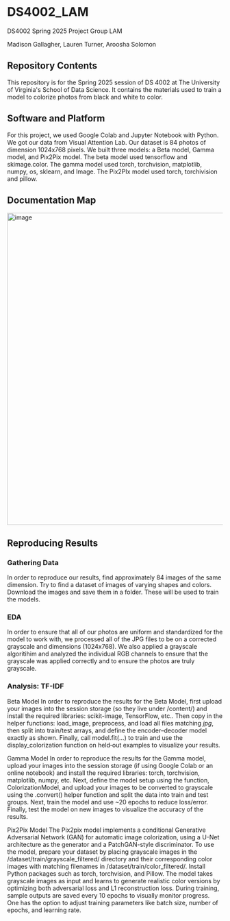 # DS4002_LAM
DS4002 Spring 2025 Project Group LAM

Madison Gallagher, Lauren Turner, Aroosha Solomon
## Repository Contents
This repository is for the Spring 2025 session of DS 4002 at The University of Virginia's School of Data Science. It contains the materials used to train a model to colorize photos from black and white to color.

## Software and Platform
For this project, we used Google Colab and Jupyter Notebook with Python. We got our data from Visual Attention Lab. Our dataset is 84 photos of dimension 1024x768 pixels. We built three models: a Beta model, Gamma model, and Pix2Pix model. The beta model used tensorflow and skimage.color. The gamma model used torch, torchvision, matplotlib, numpy, os, sklearn, and Image. The Pix2PIx model used torch, torchivision and pillow.

## Documentation Map
<img width="728" alt="image" src="https://github.com/user-attachments/assets/798d4b94-d6c5-45a4-a3f5-c3b29269d872" />


## Reproducing Results
### Gathering Data
In order to reproduce our results, find approximately 84 images of the same dimension. Try to find a dataset of images of varying shapes and colors. Download the images and save them in a folder. These will be used to train the models.
### EDA
In order to ensure that all of our photos are uniform and standardized for the model to work with, we processed all of the JPG files to be on a corrected grayscale and dimensions (1024x768). We also applied a grayscale algoritihim and analyzed the individual RGB channels to ensure that the grayscale was applied correctly and to ensure the photos are truly grayscale. 
### Analysis: TF-IDF
Beta Model
In order to reproduce the results for the Beta Model, first upload your images into the session storage (so they live under /content/) and install the required libraries: scikit-image, TensorFlow, etc.. Then copy in the helper functions: load_image, preprocess, and load all files matching *jpg*, then split into train/test arrays, and define the encoder–decoder model exactly as shown. Finally, call model.fit(...) to train and use the display_colorization function on held‑out examples to visualize your results.

Gamma Model
In order to reproduce the results for the Gamma model, upload your images into the session storage (if using Google Colab or an online notebook) and install the required libraries: torch, torchvision, matplotlib, numpy, etc. Next, define the model setup using the function, ColorizationModel, and upload your images to be converted to grayscale using the .convert() helper function and split the data into train and test groups. Next, train the model and use ~20 epochs to reduce loss/error. Finally, test the model on new images to visualize the accuracy of the results.

Pix2Pix Model
The Pix2pix model implements a conditional Generative Adversarial Network (GAN) for automatic image colorization, using a U-Net architecture as the generator and a PatchGAN-style discriminator. To use the model, prepare your dataset by placing grayscale images in the /dataset/train/grayscale_filtered/ directory and their corresponding color images with matching filenames in /dataset/train/color_filtered/. Install Python packages such as torch, torchvision, and Pillow. The model takes grayscale images as input and learns to generate realistic color versions by optimizing both adversarial loss and L1 reconstruction loss. During training, sample outputs are saved every 10 epochs to visually monitor progress. One has the option to adjust training parameters like batch size, number of epochs, and learning rate. 


